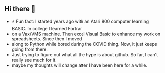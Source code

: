 ## Hi there 👋
- ⚡ Fun fact: I started years ago with an Atari 800 computer learning BASIC.  In college I learned Fortran
-  on a Vax/VMS machine.  Then excel Visual Basic to enhance my work on spreadsheets.  Since then I moved
-  along to Python while bored during the COVID thing.  Now, it just keeps going from there.
- Just trying to figure out what all the hype is about github.  So far, I can't really see much for it.
- maybe my thoughts will change after I have been here for a while.
<!--
**herm812/herm812** is a ✨ _special_ ✨ repository because its `README.md` (this file) appears on your GitHub profile.

Here are some ideas to get you started:

- 🔭 I’m currently working on a special project for character creation for AD&D (1e)
- 🌱 I’m currently learning Python to enhance my skills
- 👯 I’m looking to collaborate on ...
- 🤔 I’m looking for help with ...
- 💬 Ask me about ...
- 📫 How to reach me: ...
- 😄 Pronouns: ...

-->
